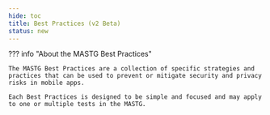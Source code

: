 ```yaml
---
hide: toc
title: Best Practices (v2 Beta)
status: new
---
```


??? info "About the MASTG Best Practices"

    The MASTG Best Practices are a collection of specific strategies and practices that can be used to prevent or mitigate security and privacy risks in mobile apps. 

    Each Best Practices is designed to be simple and focused and may apply to one or multiple tests in the MASTG.
